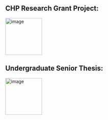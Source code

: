 ## CHP Research Grant Project: 

[<img width="115" alt="image" src="https://user-images.githubusercontent.com/130004911/230825092-01b22b3b-5bcb-4fcb-bb97-142286bbb9bb.png">](https://d7.cs.illinois.edu/projects/Daily-Weather-Waves-of-Daily-High-Temperatures/)

## Undergraduate Senior Thesis:

[<img width="115" alt="image" src="https://user-images.githubusercontent.com/130004911/230824576-39b675f1-e72b-453b-a525-cacdc356d3b1.png">](https://vis.cs.illinois.edu/weather/temperature-radial/)


